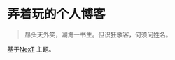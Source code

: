 # 弄着玩的个人博客

> 昂头天外笑，湖海一书生。但识狂歌客，何须问姓名。

基于[NexT](https://github.com/Simpleyyt/jekyll-theme-next) 主题。



